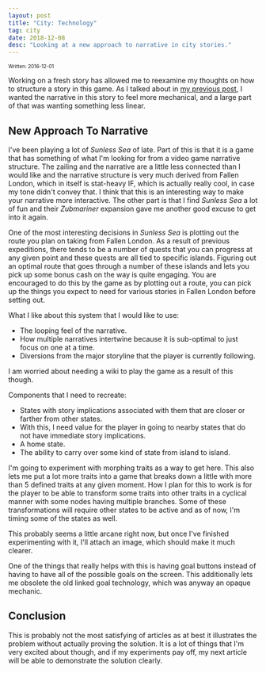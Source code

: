 ```yaml
---
layout: post
title: "City: Technology"
tag: city
date: 2018-12-08
desc: "Looking at a new approach to narrative in city stories."
---
```


<p style="font-size:10px">Written: 2016-12-01


Working on a fresh story has allowed me to reexamine my thoughts on how to structure a story in this game. As I talked about in [my previous post](http://www.whynotgames.in/blog/city/secondStory), I wanted the narrative in this story to feel more mechanical, and a large part of that was wanting something less linear.

## New Approach To Narrative

I've been playing a lot of *Sunless Sea* of late. Part of this is that it is a game that has something of what I'm looking for from a video game narrative structure. The zailing and the narrative are a little less connected than I would like and the narrative structure is very much derived from Fallen London, which in itself is stat-heavy IF, which is actually really cool, in case my tone didn't convey that. I think that this is an interesting way to make your narrative more interactive. The other part is that I find *Sunless Sea* a lot of fun and their *Zubmariner* expansion gave me another good excuse to get into it again.


One of the most interesting decisions in *Sunless Sea* is plotting out the route you plan on taking from Fallen London. As a result of previous expeditions, there tends to be a number of quests that you can progress at any given point and these quests are all tied to specific islands. Figuring out an optimal route that goes through a number of these islands and lets you pick up some bonus cash on the way is quite engaging. You are encouraged to do this by the game as by plotting out a route, you can pick up the things you expect to need for various stories in Fallen London before setting out.


What I like about this system that I would like to use:
- The looping feel of the narrative.
- How multiple narratives intertwine because it is sub-optimal to just focus on one at a time.
- Diversions from the major storyline that the player is currently following.
  



I am worried about needing a wiki to play the game as a result of this though.


Components that I need to recreate:
- States with story implications associated with them that are closer or farther from other states.
- With this, I need value for the player in going to nearby states that do not have immediate story implications.
- A home state.
- The ability to carry over some kind of state from island to island.
  



I'm going to experiment with morphing traits as a way to get here. This also lets me put a lot more traits into a game that breaks down a little with more than 5 defined traits at any given moment. How I plan for this to work is for the player to be able to transform some traits into other traits in a cyclical manner with some nodes having multiple branches. Some of these transformations will require other states to be active and as of now, I'm timing some of the states as well.


This probably seems a little arcane right now, but once I've finished experimenting with it, I'll attach an image, which should make it much clearer.


One of the things that really helps with this is having goal buttons instead of having to have all of the possible goals on the screen. This additionally lets me obsolete the old linked goal technology, which was anyway an opaque mechanic.

## Conclusion

This is probably not the most satisfying of articles as at best it illustrates the problem without actually proving the solution. It is a lot of things that I'm very excited about though, and if my experiments pay off, my next article will be able to demonstrate the solution clearly.


